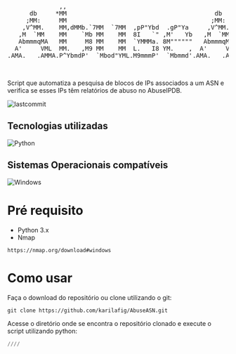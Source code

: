 <pre>
                                                                                       
              ,,                                                                       
      db     *MM                                        db       .M"""bgd `7MN.   `7MF'
     ;MM:     MM                                       ;MM:     ,MI    "Y   MMN.    M  
    ,V^MM.    MM,dMMb.`7MM  `7MM  ,pP"Ybd  .gP"Ya     ,V^MM.    `MMb.       M YMb   M  
   ,M  `MM    MM    `Mb MM    MM  8I   `" ,M'   Yb   ,M  `MM      `YMMNq.   M  `MN. M  
   AbmmmqMA   MM     M8 MM    MM  `YMMMa. 8M""""""   AbmmmqMA   .     `MM   M   `MM.M  
  A'     VML  MM.   ,M9 MM    MM  L.   I8 YM.    ,  A'     VML  Mb     dM   M     YMM  
.AMA.   .AMMA.P^YbmdP'  `Mbod"YML.M9mmmP'  `Mbmmd'.AMA.   .AMMA.P"Ybmmd"  .JML.    YM  
                                                                                       
                                                                                                                                  
</pre>
Script que automatiza a pesquisa de blocos de IPs associados a um ASN e verifica se esses IPs têm relatórios de abuso no AbuseIPDB.
<div>
  <img alt="lastcommit" src="https://img.shields.io/github/last-commit/karilafig/AbuseASN?style=social&logo=appveyor">
  </div>

## Tecnologias utilizadas
<div>
 <img alt="Python" src="https://img.shields.io/badge/Python-F2C12E?style=for-the-badge&logo=python&logoColor=white">
 </div>
 
## Sistemas Operacionais compatíveis 
 <div>
 <img alt="Windows" src="https://img.shields.io/badge/Windows-008000?style=for-the-badge&logo=Windows&logoColor=white">
 </div>

# Pré requisito
- Python 3.x
- Nmap 
```
https://nmap.org/download#windows
```
# Como usar
Faça o download do repositório ou clone utilizando o git:
```
git clone https://github.com/karilafig/AbuseASN.git
```
Acesse o diretório onde se encontra o repositório clonado e execute o script utilizando python:
```python
////
```
